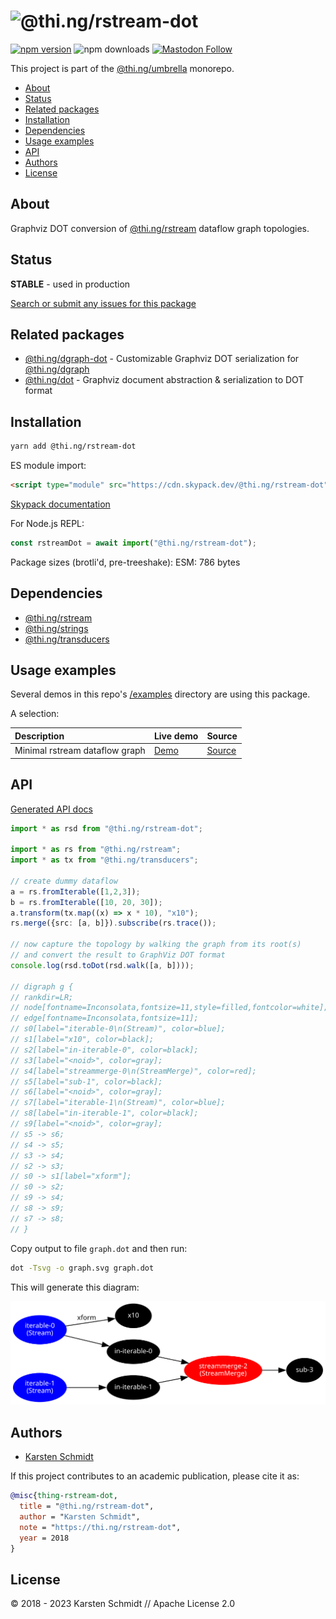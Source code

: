 <!-- This file is generated - DO NOT EDIT! -->

# ![@thi.ng/rstream-dot](https://media.thi.ng/umbrella/banners-20220914/thing-rstream-dot.svg?5b9e009c)

[![npm version](https://img.shields.io/npm/v/@thi.ng/rstream-dot.svg)](https://www.npmjs.com/package/@thi.ng/rstream-dot)
![npm downloads](https://img.shields.io/npm/dm/@thi.ng/rstream-dot.svg)
[![Mastodon Follow](https://img.shields.io/mastodon/follow/109331703950160316?domain=https%3A%2F%2Fmastodon.thi.ng&style=social)](https://mastodon.thi.ng/@toxi)

This project is part of the
[@thi.ng/umbrella](https://github.com/thi-ng/umbrella/) monorepo.

- [About](#about)
- [Status](#status)
- [Related packages](#related-packages)
- [Installation](#installation)
- [Dependencies](#dependencies)
- [Usage examples](#usage-examples)
- [API](#api)
- [Authors](#authors)
- [License](#license)

## About

Graphviz DOT conversion of [@thi.ng/rstream](https://github.com/thi-ng/umbrella/tree/develop/packages/rstream) dataflow graph topologies.

## Status

**STABLE** - used in production

[Search or submit any issues for this package](https://github.com/thi-ng/umbrella/issues?q=%5Brstream-dot%5D+in%3Atitle)

## Related packages

- [@thi.ng/dgraph-dot](https://github.com/thi-ng/umbrella/tree/develop/packages/dgraph-dot) - Customizable Graphviz DOT serialization for [@thi.ng/dgraph](https://github.com/thi-ng/umbrella/tree/develop/packages/dgraph)
- [@thi.ng/dot](https://github.com/thi-ng/umbrella/tree/develop/packages/dot) - Graphviz document abstraction & serialization to DOT format

## Installation

```bash
yarn add @thi.ng/rstream-dot
```

ES module import:

```html
<script type="module" src="https://cdn.skypack.dev/@thi.ng/rstream-dot"></script>
```

[Skypack documentation](https://docs.skypack.dev/)

For Node.js REPL:

```js
const rstreamDot = await import("@thi.ng/rstream-dot");
```

Package sizes (brotli'd, pre-treeshake): ESM: 786 bytes

## Dependencies

- [@thi.ng/rstream](https://github.com/thi-ng/umbrella/tree/develop/packages/rstream)
- [@thi.ng/strings](https://github.com/thi-ng/umbrella/tree/develop/packages/strings)
- [@thi.ng/transducers](https://github.com/thi-ng/umbrella/tree/develop/packages/transducers)

## Usage examples

Several demos in this repo's
[/examples](https://github.com/thi-ng/umbrella/tree/develop/examples)
directory are using this package.

A selection:

| Description                    | Live demo                                              | Source                                                                              |
|:-------------------------------|:-------------------------------------------------------|:------------------------------------------------------------------------------------|
| Minimal rstream dataflow graph | [Demo](https://demo.thi.ng/umbrella/rstream-dataflow/) | [Source](https://github.com/thi-ng/umbrella/tree/develop/examples/rstream-dataflow) |

## API

[Generated API docs](https://docs.thi.ng/umbrella/rstream-dot/)

```ts
import * as rsd from "@thi.ng/rstream-dot";

import * as rs from "@thi.ng/rstream";
import * as tx from "@thi.ng/transducers";

// create dummy dataflow
a = rs.fromIterable([1,2,3]);
b = rs.fromIterable([10, 20, 30]);
a.transform(tx.map((x) => x * 10), "x10");
rs.merge({src: [a, b]}).subscribe(rs.trace());

// now capture the topology by walking the graph from its root(s)
// and convert the result to GraphViz DOT format
console.log(rsd.toDot(rsd.walk([a, b])));

// digraph g {
// rankdir=LR;
// node[fontname=Inconsolata,fontsize=11,style=filled,fontcolor=white];
// edge[fontname=Inconsolata,fontsize=11];
// s0[label="iterable-0\n(Stream)", color=blue];
// s1[label="x10", color=black];
// s2[label="in-iterable-0", color=black];
// s3[label="<noid>", color=gray];
// s4[label="streammerge-0\n(StreamMerge)", color=red];
// s5[label="sub-1", color=black];
// s6[label="<noid>", color=gray];
// s7[label="iterable-1\n(Stream)", color=blue];
// s8[label="in-iterable-1", color=black];
// s9[label="<noid>", color=gray];
// s5 -> s6;
// s4 -> s5;
// s3 -> s4;
// s2 -> s3;
// s0 -> s1[label="xform"];
// s0 -> s2;
// s9 -> s4;
// s8 -> s9;
// s7 -> s8;
// }
```

Copy output to file `graph.dot` and then run:

```bash
dot -Tsvg -o graph.svg graph.dot
```

This will generate this diagram:

![graphviz output](../../assets/examples/rs-dot-example.svg)

## Authors

- [Karsten Schmidt](https://thi.ng)

If this project contributes to an academic publication, please cite it as:

```bibtex
@misc{thing-rstream-dot,
  title = "@thi.ng/rstream-dot",
  author = "Karsten Schmidt",
  note = "https://thi.ng/rstream-dot",
  year = 2018
}
```

## License

&copy; 2018 - 2023 Karsten Schmidt // Apache License 2.0
